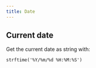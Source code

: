 ```yaml
---
title: Date
---
```


## Current date

Get the current date as string with:

```vim
strftime('%Y/%m/%d %H:%M:%S')
```
